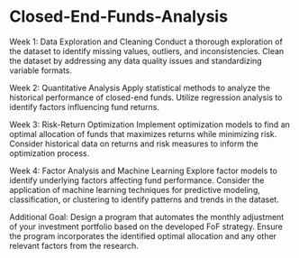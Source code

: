 # Closed-End-Funds-Analysis

Week 1: Data Exploration and Cleaning Conduct a thorough exploration of the dataset to identify missing values, outliers, and inconsistencies. Clean the dataset by addressing any data quality issues and standardizing variable formats.

Week 2: Quantitative Analysis Apply statistical methods to analyze the historical performance of closed-end funds. Utilize regression analysis to identify factors influencing fund returns. 

Week 3: Risk-Return Optimization Implement optimization models to find an optimal allocation of funds that maximizes returns while minimizing risk. Consider historical data on returns and risk measures to inform the optimization process. 

Week 4: Factor Analysis and Machine Learning Explore factor models to identify underlying factors affecting fund performance. Consider the application of machine learning techniques for predictive modeling, classification, or clustering to identify patterns and trends in the dataset. 

Additional Goal: Design a program that automates the monthly adjustment of your investment portfolio based on the developed FoF strategy. Ensure the program incorporates the identified optimal allocation and any other relevant factors from the research. 
